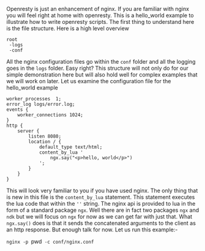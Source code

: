 Openresty is just an enhancement of nginx. If you are familiar with nginx you will feel right at home with openresty. This is a hello_world example to illustrate how to write openresty scripts. The first thing to understand here is the file structure. Here is a high level overview


```
root
 -logs
 -conf

``` 
All the nginx configuration files go within the `conf` folder and all the logging goes in the `logs` folder. Easy right? This structure will not only do for our simple demonstration here but will also  hold well for complex examples that we will work on later.  Let us examine the configuration file for the hello_world example


```
worker_processes  1;
error_log logs/error.log;
events {
    worker_connections 1024;
}
http {
    server {
        listen 8080;
        location / {
            default_type text/html;
            content_by_lua '
                ngx.say("<p>hello, world</p>")
            ';
        }
    }
}

```

This will look very familiar to you if you have used nginx. The only thing that is new in this file is the `content_by_lua` statement. This statement executes the lua code that within the `''` string. The nginx api is provided to lua in the form of a standard package `ngx`. Well there are in fact two packages `ngx` and `ndk` but we will focus on `ngx` for now as we can get far with just that. What `ngx.say()` does is that it sends the concatenated arguments to the client as an http response. But enough talk for now. Let us run this example:- 

`nginx -p `pwd` -c conf/nginx.conf`